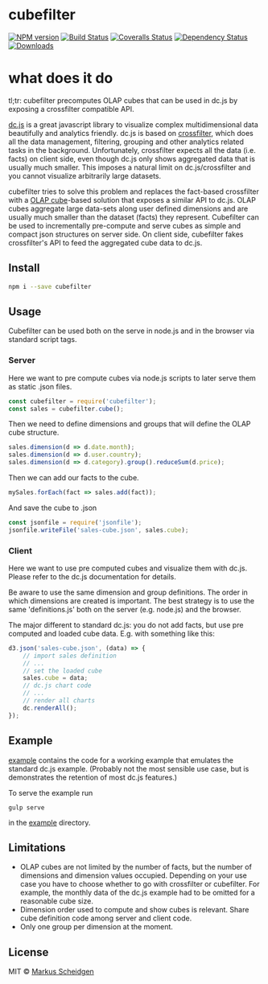 # cubefilter 

[![NPM version][npm-image]][npm-url]
[![Build Status][travis-image]][travis-url]
[![Coveralls Status][coveralls-image]][coveralls-url]
[![Dependency Status][depstat-image]][depstat-url]
[![Downloads][download-badge]][npm-url]

# what does it do
tl;tr: cubefilter precomputes OLAP cubes that can be used in dc.js by exposing a crossfilter compatible API.

[dc.js](https://dc-js.github.io/dc.js/) is a great javascript library to visualize complex multidimensional
data beautifully and analytics friendly. 
dc.js is based on [crossfilter](http://crossfilter.github.io/crossfilter/), which
does all the data management, filtering, grouping and other analytics related tasks in the background.
Unfortunately, crossfilter expects all the data (i.e. facts) on client side, even though dc.js only
shows aggregated data that is usually much smaller. This imposes a natural limit on dc.js/crossfilter
and you cannot visualize arbitrarily large datasets.

cubefilter tries to solve this problem and replaces the fact-based crossfilter with a 
[OLAP cube](https://en.wikipedia.org/wiki/OLAP_cube)-based solution that exposes a similar API to
dc.js. OLAP cubes aggregate large data-sets along user defined dimensions and are usually much 
smaller than the dataset (facts) they represent. Cubefilter can be used to incrementally pre-compute
and serve cubes as simple and compact json structures on server side. On client side, cubefilter fakes
crossfilter's API to feed the aggregated cube data to  dc.js.

## Install

```sh
npm i --save cubefilter
```

## Usage
Cubefilter can be used both on the serve in node.js and in the browser 
via standard script tags.

### Server
Here we want to pre compute cubes via node.js scripts 
to later serve them as static .json files.
```js
const cubefilter = require('cubefilter');
const sales = cubefilter.cube();
```

Then we need to define dimensions and groups that will define the OLAP cube
structure.
```js
sales.dimension(d => d.date.month);
sales.dimension(d => d.user.country);
sales.dimension(d => d.category).group().reduceSum(d.price);
```

Then we can add our facts to the cube.
```js
mySales.forEach(fact => sales.add(fact));
```

And save the cube to .json
```js
const jsonfile = require('jsonfile');
jsonfile.writeFile('sales-cube.json', sales.cube);
```

### Client
Here we want to use pre computed cubes and visualize them with dc.js.
Please refer to the dc.js documentation for details. 

Be aware to use the same dimension and group definitions. The order in which
dimensions are created is important. 
The best strategy is to use the same 'definitions.js' both 
on the server (e.g. node.js) and the browser.

The major different to standard dc.js: you do not add facts, but use
pre computed and loaded cube data. E.g. with something like this:
```js
d3.json('sales-cube.json', (data) => {
    // import sales definition
    // ...
    // set the loaded cube       
    sales.cube = data;        
    // dc.js chart code
    // ...
    // render all charts
    dc.renderAll();
});
```

## Example
[example](http://github.com/markus1978/cubefilter/example) 
contains the code for a working example that emulates the standard
dc.js example. (Probably not the most sensible use case, but is 
demonstrates the retention of most dc.js features.)

To serve the example run
```
gulp serve
```
in the [example](http://github.com/markus1978/cubefilter/example) directory.

## Limitations
* OLAP cubes are not limited by the number of facts, but the number of
dimensions and dimension values occupied. Depending on your use case
you have to choose whether to go with crossfilter or cubefilter. 
For example, the monthly data of the dc.js example had to be omitted for a reasonable cube size.
* Dimension order used to compute and show cubes is relevant. Share
cube definition code among server and client code.
* Only one group per dimension at the moment. 

## License

MIT © [Markus Scheidgen](http://github.com/markus1978)

[npm-url]: https://npmjs.org/package/cubefilter
[npm-image]: https://img.shields.io/npm/v/cubefilter.svg?style=flat-square

[travis-url]: https://travis-ci.org/markus1978/cubefilter
[travis-image]: https://img.shields.io/travis/markus1978/cubefilter.svg?style=flat-square

[coveralls-url]: https://coveralls.io/r/markus1978/cubefilter
[coveralls-image]: https://img.shields.io/coveralls/markus1978/cubefilter.svg?style=flat-square

[depstat-url]: https://david-dm.org/markus1978/cubefilter
[depstat-image]: https://david-dm.org/markus1978/cubefilter.svg?style=flat-square

[download-badge]: http://img.shields.io/npm/dm/cubefilter.svg?style=flat-square

